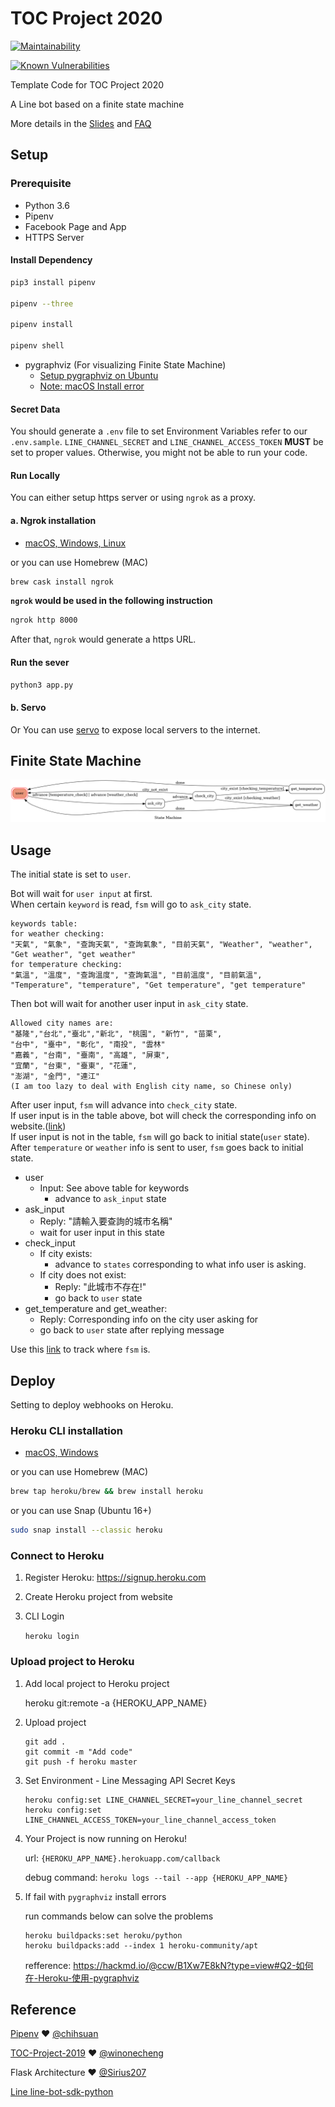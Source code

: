 # TOC Project 2020

[![Maintainability](https://api.codeclimate.com/v1/badges/dc7fa47fcd809b99d087/maintainability)](https://codeclimate.com/github/NCKU-CCS/TOC-Project-2020/maintainability)

[![Known Vulnerabilities](https://snyk.io/test/github/NCKU-CCS/TOC-Project-2020/badge.svg)](https://snyk.io/test/github/NCKU-CCS/TOC-Project-2020)


Template Code for TOC Project 2020

A Line bot based on a finite state machine

More details in the [Slides](https://hackmd.io/@TTW/ToC-2019-Project#) and [FAQ](https://hackmd.io/s/B1Xw7E8kN)

## Setup

### Prerequisite
* Python 3.6
* Pipenv
* Facebook Page and App
* HTTPS Server

#### Install Dependency
```sh
pip3 install pipenv

pipenv --three

pipenv install

pipenv shell
```

* pygraphviz (For visualizing Finite State Machine)
    * [Setup pygraphviz on Ubuntu](http://www.jianshu.com/p/a3da7ecc5303)
	* [Note: macOS Install error](https://github.com/pygraphviz/pygraphviz/issues/100)


#### Secret Data
You should generate a `.env` file to set Environment Variables refer to our `.env.sample`.
`LINE_CHANNEL_SECRET` and `LINE_CHANNEL_ACCESS_TOKEN` **MUST** be set to proper values.
Otherwise, you might not be able to run your code.

#### Run Locally
You can either setup https server or using `ngrok` as a proxy.

#### a. Ngrok installation
* [ macOS, Windows, Linux](https://ngrok.com/download)

or you can use Homebrew (MAC)
```sh
brew cask install ngrok
```

**`ngrok` would be used in the following instruction**

```sh
ngrok http 8000
```

After that, `ngrok` would generate a https URL.

#### Run the sever

```sh
python3 app.py
```

#### b. Servo

Or You can use [servo](http://serveo.net/) to expose local servers to the internet.


## Finite State Machine
![fsm](./fsm.png)

## Usage
The initial state is set to `user`.

Bot will wait for `user input` at first.  
When certain `keyword` is read, `fsm` will go to `ask_city` state.  
```
keywords table:
for weather checking:
"天氣", "氣象", "查詢天氣", "查詢氣象", "目前天氣", "Weather", "weather", "Get weather", "get weather"
for temperature checking:
"氣溫", "溫度", "查詢溫度", "查詢氣溫", "目前溫度", "目前氣溫", "Temperature", "temperature", "Get temperature", "get temperature"
```
Then bot will wait for another user input in `ask_city` state.
```
Allowed city names are:
"基隆","台北","臺北","新北", "桃園", "新竹", "苗栗", 
"台中", "臺中", "彰化", "南投", "雲林"
"嘉義", "台南", "臺南", "高雄", "屏東", 
"宜蘭", "台東", "臺東", "花蓮",
"澎湖", "金門", "連江"
(I am too lazy to deal with English city name, so Chinese only)
```
After user input, `fsm` will advance into `check_city` state.  
If user input is in the table above, bot will check the corresponding info on website.([link](https://www.cwb.gov.tw/V8/C/W/OBS_Map.html))  
If user input is not in the table, `fsm` will go back to initial state(`user` state).  
After `temperature` or `weather` info is sent to user, `fsm` goes back to initial state.   
* user
	* Input: See above table for keywords
		* advance to `ask_input` state
* ask_input
	* Reply: "請輸入要查詢的城市名稱"
	* wait for user input in this state
* check_input
	* If city exists:
		* advance to `states` corresponding to what info user is asking.
	* If city does not exist:
		* Reply: "此城市不存在!"
		* go back to `user` state
* get_temperature and get_weather:
	* Reply: Corresponding info on the city user asking for
	* go back to `user` state after replying message

Use this [link](https://weather-showing-bot.herokuapp.com/show-fsm) to track where `fsm` is.  
## Deploy
Setting to deploy webhooks on Heroku.

### Heroku CLI installation

* [macOS, Windows](https://devcenter.heroku.com/articles/heroku-cli)

or you can use Homebrew (MAC)
```sh
brew tap heroku/brew && brew install heroku
```

or you can use Snap (Ubuntu 16+)
```sh
sudo snap install --classic heroku
```

### Connect to Heroku

1. Register Heroku: https://signup.heroku.com

2. Create Heroku project from website

3. CLI Login

	`heroku login`

### Upload project to Heroku

1. Add local project to Heroku project

	heroku git:remote -a {HEROKU_APP_NAME}

2. Upload project

	```
	git add .
	git commit -m "Add code"
	git push -f heroku master
	```

3. Set Environment - Line Messaging API Secret Keys

	```
	heroku config:set LINE_CHANNEL_SECRET=your_line_channel_secret
	heroku config:set LINE_CHANNEL_ACCESS_TOKEN=your_line_channel_access_token
	```

4. Your Project is now running on Heroku!

	url: `{HEROKU_APP_NAME}.herokuapp.com/callback`

	debug command: `heroku logs --tail --app {HEROKU_APP_NAME}`

5. If fail with `pygraphviz` install errors

	run commands below can solve the problems
	```
	heroku buildpacks:set heroku/python
	heroku buildpacks:add --index 1 heroku-community/apt
	```

	refference: https://hackmd.io/@ccw/B1Xw7E8kN?type=view#Q2-如何在-Heroku-使用-pygraphviz

## Reference
[Pipenv](https://medium.com/@chihsuan/pipenv-更簡單-更快速的-python-套件管理工具-135a47e504f4) ❤️ [@chihsuan](https://github.com/chihsuan)

[TOC-Project-2019](https://github.com/winonecheng/TOC-Project-2019) ❤️ [@winonecheng](https://github.com/winonecheng)

Flask Architecture ❤️ [@Sirius207](https://github.com/Sirius207)

[Line line-bot-sdk-python](https://github.com/line/line-bot-sdk-python/tree/master/examples/flask-echo)
